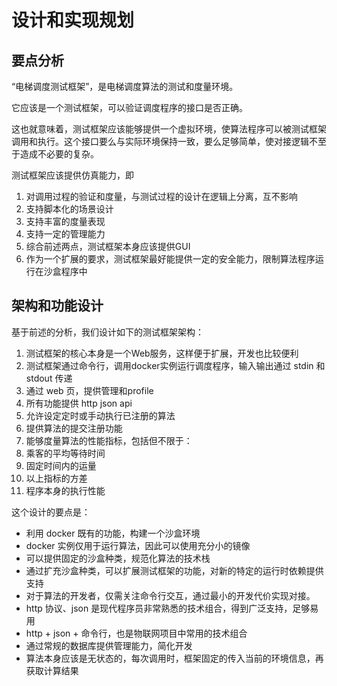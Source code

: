# 设计和实现规划

## 要点分析

“电梯调度测试框架”，是电梯调度算法的测试和度量环境。

它应该是一个测试框架，可以验证调度程序的接口是否正确。

这也就意味着，测试框架应该能够提供一个虚拟环境，使算法程序可以被测试框架调用和执行。这个接口要么与实际环境保持一致，要么足够简单，使对接逻辑不至于造成不必要的复杂。

测试框架应该提供仿真能力，即
1. 对调用过程的验证和度量，与测试过程的设计在逻辑上分离，互不影响
1. 支持脚本化的场景设计
1. 支持丰富的度量表现
1. 支持一定的管理能力
1. 综合前述两点，测试框架本身应该提供GUI
1. 作为一个扩展的要求，测试框架最好能提供一定的安全能力，限制算法程序运行在沙盒程序中


## 架构和功能设计

基于前述的分析，我们设计如下的测试框架架构：

1. 测试框架的核心本身是一个Web服务，这样便于扩展，开发也比较便利
1. 测试框架通过命令行，调用docker实例运行调度程序，输入输出通过 stdin 和 stdout 传递
1. 通过 web 页，提供管理和profile
1. 所有功能提供 http json api
1. 允许设定定时或手动执行已注册的算法
1. 提供算法的提交注册功能
1. 能够度量算法的性能指标，包括但不限于：
 1. 乘客的平均等待时间
 1. 固定时间内的运量
 1. 以上指标的方差
 1. 程序本身的执行性能

这个设计的要点是：
- 利用 docker 既有的功能，构建一个沙盒环境
 - docker 实例仅用于运行算法，因此可以使用充分小的镜像
 - 可以提供固定的沙盒种类，规范化算法的技术栈
 - 通过扩充沙盒种类，可以扩展测试框架的功能，对新的特定的运行时依赖提供支持
- 对于算法的开发者，仅需关注命令行交互，通过最小的开发代价实现对接。
- http 协议、json 是现代程序员非常熟悉的技术组合，得到广泛支持，足够易用
- http + json + 命令行，也是物联网项目中常用的技术组合
- 通过常规的数据库提供管理能力，简化开发
- 算法本身应该是无状态的，每次调用时，框架固定的传入当前的环境信息，再获取计算结果
